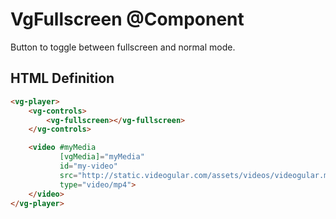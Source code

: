 # VgFullscreen @Component

Button to toggle between fullscreen and normal mode.

## HTML Definition

```html
<vg-player>
    <vg-controls>
        <vg-fullscreen></vg-fullscreen>
    </vg-controls>

    <video #myMedia
           [vgMedia]="myMedia"
           id="my-video"
           src="http://static.videogular.com/assets/videos/videogular.mp4"
           type="video/mp4">
    </video>
</vg-player>
```
